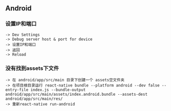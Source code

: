 ## Android

### 设置IP和端口

	-> Dev Settings
	-> Debug server host & port for device
	-> 设置IP和端口
	-> 返回
	-> Reload

### 没有找到assets下文件

	-> 在 android/app/src/main 目录下创建一个 assets空文件夹
	-> 在项目根目录运行 react-native bundle --platform android --dev false --entry-file index.js --bundle-output android/app/src/main/assets/index.android.bundle --assets-dest android/app/src/main/res/
	-> 重新react-native run-android


	


